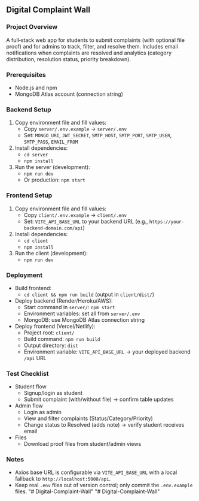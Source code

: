 ## Digital Complaint Wall

### Project Overview
A full‑stack web app for students to submit complaints (with optional file proof) and for admins to track, filter, and resolve them. Includes email notifications when complaints are resolved and analytics (category distribution, resolution status, priority breakdown).

### Prerequisites
- Node.js and npm
- MongoDB Atlas account (connection string)

### Backend Setup
1. Copy environment file and fill values:
   - Copy `server/.env.example` → `server/.env`
   - Set: `MONGO_URI`, `JWT_SECRET`, `SMTP_HOST`, `SMTP_PORT`, `SMTP_USER`, `SMTP_PASS`, `EMAIL_FROM`
2. Install dependencies:
   - `cd server`
   - `npm install`
3. Run the server (development):
   - `npm run dev`
   - Or production: `npm start`

### Frontend Setup
1. Copy environment file and fill values:
   - Copy `client/.env.example` → `client/.env`
   - Set: `VITE_API_BASE_URL` to your backend URL (e.g., `https://your-backend-domain.com/api`)
2. Install dependencies:
   - `cd client`
   - `npm install`
3. Run the client (development):
   - `npm run dev`

### Deployment
- Build frontend:
  - `cd client && npm run build` (output in `client/dist/`)
- Deploy backend (Render/Heroku/AWS):
  - Start command in `server/`: `npm start`
  - Environment variables: set all from `server/.env`
  - MongoDB: use MongoDB Atlas connection string
- Deploy frontend (Vercel/Netlify):
  - Project root: `client/`
  - Build command: `npm run build`
  - Output directory: `dist`
  - Environment variable: `VITE_API_BASE_URL` → your deployed backend `/api` URL

### Test Checklist
- Student flow
  - Signup/login as student
  - Submit complaint (with/without file) → confirm table updates
- Admin flow
  - Login as admin
  - View and filter complaints (Status/Category/Priority)
  - Change status to Resolved (adds note) → verify student receives email
- Files
  - Download proof files from student/admin views

### Notes
- Axios base URL is configurable via `VITE_API_BASE_URL` with a local fallback to `http://localhost:5000/api`.
- Keep real `.env` files out of version control; only commit the `.env.example` files.
"# Digital-Complaint-Wall" 
"# Digital-Complaint-Wall" 
